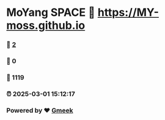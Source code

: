 # MoYang SPACE :link: https://MY-moss.github.io 
### :page_facing_up: [2](https://MY-moss.github.io/tag.html) 
### :speech_balloon: 0 
### :hibiscus: 1119 
### :alarm_clock: 2025-03-01 15:12:17 
### Powered by :heart: [Gmeek](https://github.com/Meekdai/Gmeek)
